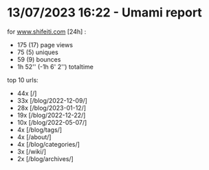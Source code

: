 # 13/07/2023 16:22 - Umami report
for www.shifeiti.com [24h] :

 - 175 (17) page views
 - 75 (5) uniques
 - 59 (9) bounces
 - 1h 52'' (-1h 6' 2'') totaltime


top 10 urls:
 - 44x [/]
 - 33x [/blog/2022-12-09/]
 - 28x [/blog/2023-01-12/]
 - 19x [/blog/2022-12-22/]
 - 10x [/blog/2022-05-07/]
 - 4x [/blog/tags/]
 - 4x [/about/]
 - 4x [/blog/categories/]
 - 3x [/wiki/]
 - 2x [/blog/archives/]


